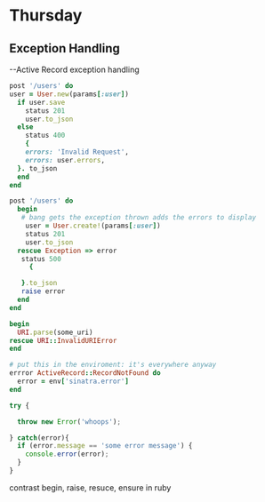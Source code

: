 # Thursday

## Exception Handling

--Active Record exception handling

````ruby
post '/users' do
user = User.new(params[:user])
  if user.save
    status 201
    user.to_json
  else
    status 400
    {
    errors: 'Invalid Request',
    errors: user.errors,
  }. to_json
  end
end

post '/users' do
  begin
   # bang gets the exception thrown adds the errors to display
    user = User.create!(params[:user])
    status 201
    user.to_json
  rescue Exception => error
   status 500
     {

   }.to_json
   raise error
  end
end

begin
  URI.parse(some_uri)
rescue URI::InvalidURIError
end

# put this in the enviroment: it's everywhere anyway
errror ActiveRecord::RecordNotFound do
  error = env['sinatra.error']
end
````

````javascript
try {

  throw new Error('whoops');

} catch(error){
  if (error.message == 'some error message') {
    console.error(error);
  }
}
````

contrast begin, raise, resuce, ensure in ruby